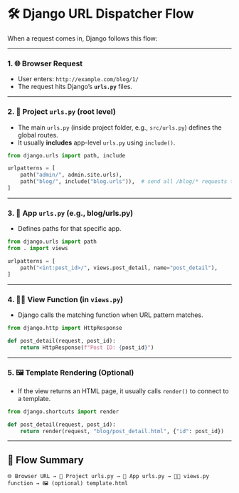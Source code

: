 # 🛠️ Django URL Dispatcher Flow

When a request comes in, Django follows this flow:

---

### 1. 🌐 Browser Request

* User enters:
  `http://example.com/blog/1/`
* The request hits Django’s **`urls.py`** files.

---

### 2. 📂 Project `urls.py` (root level)

* The main `urls.py` (inside project folder, e.g., `src/urls.py`) defines the global routes.
* It usually **includes** app-level `urls.py` using `include()`.

```python
from django.urls import path, include

urlpatterns = [
    path("admin/", admin.site.urls),
    path("blog/", include("blog.urls")),  # send all /blog/* requests to blog app
]
```

---

### 3. 📄 App `urls.py` (e.g., blog/urls.py)

* Defines paths for that specific app.

```python
from django.urls import path
from . import views

urlpatterns = [
    path("<int:post_id>/", views.post_detail, name="post_detail"),
]
```

---

### 4. 👨‍💻 View Function (in `views.py`)

* Django calls the matching function when URL pattern matches.

```python
from django.http import HttpResponse

def post_detail(request, post_id):
    return HttpResponse(f"Post ID: {post_id}")
```

---

### 5. 🖼️ Template Rendering (Optional)

* If the view returns an HTML page, it usually calls `render()` to connect to a template.

```python
from django.shortcuts import render

def post_detail(request, post_id):
    return render(request, "blog/post_detail.html", {"id": post_id})
```

---

## 🔄 Flow Summary

`🌐 Browser URL → 📂 Project urls.py → 📄 App urls.py → 👨‍💻 views.py function → 🖼️ (optional) template.html`
